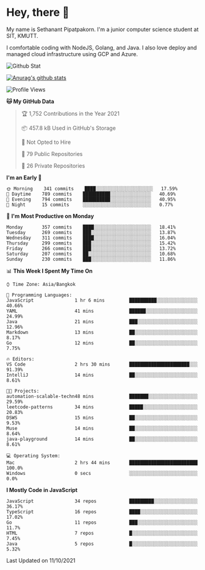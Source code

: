 # Hey, there 🙌
My name is Sethanant Pipatpakorn. I'm a junior computer science student at SIT, KMUTT.

I comfortable coding with NodeJS, Golang, and Java. I also love deploy and managed cloud infrastructure using GCP and Azure.

![Github Stat](https://github-profile-summary-cards.vercel.app/api/cards/profile-details?username=thetkpark&theme=dracula)

[![Anurag's github stats](https://github-readme-stats.vercel.app/api?username=thetkpark&count_private=true&show_icons=true&theme=tokyonight)](https://github.com/anuraghazra/github-readme-stats)

<!--START_SECTION:waka-->
![Profile Views](http://img.shields.io/badge/Profile%20Views-3-blue)

**🐱 My GitHub Data** 

> 🏆 1,752 Contributions in the Year 2021
 > 
> 📦 457.8 kB Used in GitHub's Storage 
 > 
> 🚫 Not Opted to Hire
 > 
> 📜 79 Public Repositories 
 > 
> 🔑 26 Private Repositories  
 > 
**I'm an Early 🐤** 

```text
🌞 Morning    341 commits    ████░░░░░░░░░░░░░░░░░░░░░   17.59% 
🌆 Daytime    789 commits    ██████████░░░░░░░░░░░░░░░   40.69% 
🌃 Evening    794 commits    ██████████░░░░░░░░░░░░░░░   40.95% 
🌙 Night      15 commits     ░░░░░░░░░░░░░░░░░░░░░░░░░   0.77%

```
📅 **I'm Most Productive on Monday** 

```text
Monday       357 commits    ████░░░░░░░░░░░░░░░░░░░░░   18.41% 
Tuesday      269 commits    ███░░░░░░░░░░░░░░░░░░░░░░   13.87% 
Wednesday    311 commits    ████░░░░░░░░░░░░░░░░░░░░░   16.04% 
Thursday     299 commits    ███░░░░░░░░░░░░░░░░░░░░░░   15.42% 
Friday       266 commits    ███░░░░░░░░░░░░░░░░░░░░░░   13.72% 
Saturday     207 commits    ██░░░░░░░░░░░░░░░░░░░░░░░   10.68% 
Sunday       230 commits    ███░░░░░░░░░░░░░░░░░░░░░░   11.86%

```


📊 **This Week I Spent My Time On** 

```text
⌚︎ Time Zone: Asia/Bangkok

💬 Programming Languages: 
JavaScript               1 hr 6 mins         ██████████░░░░░░░░░░░░░░░   40.66% 
YAML                     41 mins             ██████░░░░░░░░░░░░░░░░░░░   24.99% 
Java                     21 mins             ███░░░░░░░░░░░░░░░░░░░░░░   12.96% 
Markdown                 13 mins             ██░░░░░░░░░░░░░░░░░░░░░░░   8.17% 
Go                       12 mins             ██░░░░░░░░░░░░░░░░░░░░░░░   7.75%

🔥 Editors: 
VS Code                  2 hrs 30 mins       ██████████████████████░░░   91.39% 
IntelliJ                 14 mins             ██░░░░░░░░░░░░░░░░░░░░░░░   8.61%

🐱‍💻 Projects: 
automation-scalable-techn48 mins             ███████░░░░░░░░░░░░░░░░░░   29.59% 
leetcode-patterns        34 mins             █████░░░░░░░░░░░░░░░░░░░░   20.83% 
DSWS                     15 mins             ██░░░░░░░░░░░░░░░░░░░░░░░   9.53% 
Muse                     14 mins             ██░░░░░░░░░░░░░░░░░░░░░░░   8.64% 
java-playground          14 mins             ██░░░░░░░░░░░░░░░░░░░░░░░   8.61%

💻 Operating System: 
Mac                      2 hrs 44 mins       █████████████████████████   100.0% 
Windows                  0 secs              ░░░░░░░░░░░░░░░░░░░░░░░░░   0.0%

```

**I Mostly Code in JavaScript** 

```text
JavaScript               34 repos            █████████░░░░░░░░░░░░░░░░   36.17% 
TypeScript               16 repos            ████░░░░░░░░░░░░░░░░░░░░░   17.02% 
Go                       11 repos            ███░░░░░░░░░░░░░░░░░░░░░░   11.7% 
HTML                     7 repos             █░░░░░░░░░░░░░░░░░░░░░░░░   7.45% 
Java                     5 repos             █░░░░░░░░░░░░░░░░░░░░░░░░   5.32%

```



 Last Updated on 11/10/2021
<!--END_SECTION:waka-->

